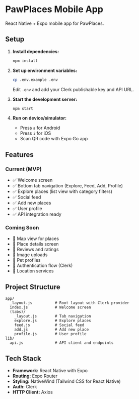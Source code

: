 # PawPlaces Mobile App

React Native + Expo mobile app for PawPlaces.

## Setup

1. **Install dependencies:**
   ```bash
   npm install
   ```

2. **Set up environment variables:**
   ```bash
   cp .env.example .env
   ```
   Edit `.env` and add your Clerk publishable key and API URL.

3. **Start the development server:**
   ```bash
   npm start
   ```

4. **Run on device/simulator:**
   - Press `a` for Android
   - Press `i` for iOS
   - Scan QR code with Expo Go app

## Features

### Current (MVP)
- ✅ Welcome screen
- ✅ Bottom tab navigation (Explore, Feed, Add, Profile)
- ✅ Explore places (list view with category filters)
- ✅ Social feed
- ✅ Add new places
- ✅ User profile
- ✅ API integration ready

### Coming Soon
- 🔄 Map view for places
- 🔄 Place details screen
- 🔄 Reviews and ratings
- 🔄 Image uploads
- 🔄 Pet profiles
- 🔄 Authentication flow (Clerk)
- 🔄 Location services

## Project Structure

```
app/
  _layout.js          # Root layout with Clerk provider
  index.js            # Welcome screen
  (tabs)/
    _layout.js        # Tab navigation
    explore.js        # Explore places
    feed.js           # Social feed
    add.js            # Add new place
    profile.js        # User profile
lib/
  api.js              # API client and endpoints
```

## Tech Stack

- **Framework:** React Native with Expo
- **Routing:** Expo Router
- **Styling:** NativeWind (Tailwind CSS for React Native)
- **Auth:** Clerk
- **HTTP Client:** Axios
